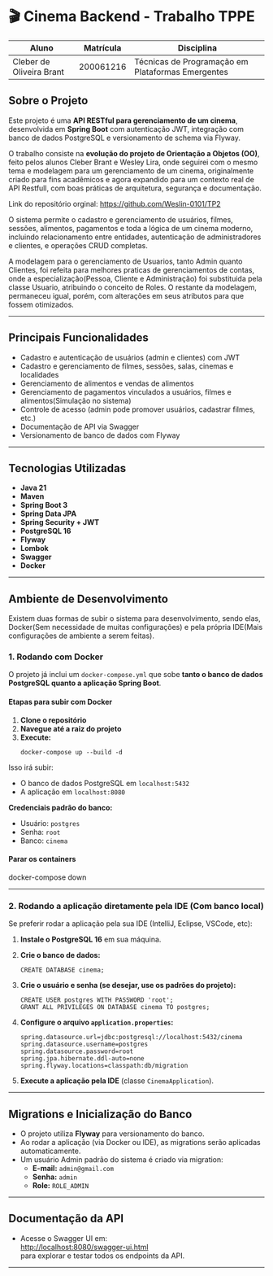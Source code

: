 # 🎬 Cinema Backend - Trabalho TPPE

| Aluno                        | Matrícula   | Disciplina                                           |
|------------------------------|-------------|------------------------------------------------------|
| Cleber de Oliveira Brant     | 200061216   | Técnicas de Programação em Plataformas Emergentes     |


## Sobre o Projeto

Este projeto é uma **API RESTful para gerenciamento de um cinema**, desenvolvida em **Spring Boot** com autenticação JWT, integração com banco de dados PostgreSQL e versionamento de schema via Flyway.

O trabalho consiste na **evolução do projeto de Orientação a Objetos (OO)**, feito pelos alunos Cleber Brant e Wesley Lira, onde  seguirei com o mesmo tema e modelagem para um gerenciamento de um cinema, originalmente criado para fins acadêmicos e agora expandido para um contexto real de API Restfull, com boas práticas de arquitetura, segurança e documentação.

Link do repositório orginal: https://github.com/Weslin-0101/TP2


O sistema permite o cadastro e gerenciamento de usuários, filmes, sessões, alimentos, pagamentos e toda a lógica de um cinema moderno, incluindo relacionamento entre entidades, autenticação de administradores e clientes, e operações CRUD completas.<br/>


A modelagem para o gerenciamento de Usuarios, tanto Admin quanto Clientes, foi refeita para melhores praticas de gerenciamentos de contas, onde a especialização(Pessoa, Cliente e Administração) foi substituida pela classe Usuario, atribuindo o conceito de Roles. O restante da modelagem, permaneceu igual, porém, com alterações em seus atributos para que fossem otimizados.

---

## Principais Funcionalidades

- Cadastro e autenticação de usuários (admin e clientes) com JWT
- Cadastro e gerenciamento de filmes, sessões, salas, cinemas e localidades
- Gerenciamento de alimentos e vendas de alimentos
- Gerenciamento de pagamentos vinculados a usuários, filmes e alimentos(Simulação no sistema)
- Controle de acesso (admin pode promover usuários, cadastrar filmes, etc.)
- Documentação de API via Swagger
- Versionamento de banco de dados com Flyway

---

## Tecnologias Utilizadas

- **Java 21**
- **Maven**
- **Spring Boot 3**
- **Spring Data JPA**
- **Spring Security + JWT**
- **PostgreSQL 16**
- **Flyway**
- **Lombok**
- **Swagger**
- **Docker**

---

## Ambiente de Desenvolvimento

Existem duas formas de subir o sistema para desenvolvimento, sendo elas, Docker(Sem necessidade de muitas configurações) e pela própria IDE(Mais configurações de ambiente a serem feitas).

### 1. Rodando com Docker

O projeto já inclui um `docker-compose.yml` que sobe **tanto o banco de dados PostgreSQL quanto a aplicação Spring Boot**.

#### Etapas para subir com Docker

1. **Clone o repositório**
2. **Navegue até a raiz do projeto**
3. **Execute:**
    ```
    docker-compose up --build -d
    ```
    
Isso irá subir:
   - O banco de dados PostgreSQL em `localhost:5432`
   - A aplicação em `localhost:8080`

**Credenciais padrão do banco:**

- Usuário: `postgres`
- Senha: `root`
- Banco: `cinema`

#### Parar os containers

docker-compose down

---

### 2. Rodando a aplicação diretamente pela IDE (Com banco local)

Se preferir rodar a aplicação pela sua IDE (IntelliJ, Eclipse, VSCode, etc):

1. **Instale o PostgreSQL 16** em sua máquina.

2. **Crie o banco de dados:**
    ```
    CREATE DATABASE cinema;
    ```

3. **Crie o usuário e senha (se desejar, use os padrões do projeto):**
    ```
    CREATE USER postgres WITH PASSWORD 'root';
    GRANT ALL PRIVILEGES ON DATABASE cinema TO postgres;
    ```

4. **Configure o arquivo `application.properties`:**
    ```
    spring.datasource.url=jdbc:postgresql://localhost:5432/cinema
    spring.datasource.username=postgres
    spring.datasource.password=root
    spring.jpa.hibernate.ddl-auto=none
    spring.flyway.locations=classpath:db/migration
    ```

5. **Execute a aplicação pela IDE** (classe `CinemaApplication`).

---

## Migrations e Inicialização do Banco

- O projeto utiliza **Flyway** para versionamento do banco.
- Ao rodar a aplicação (via Docker ou IDE), as migrations serão aplicadas automaticamente.
- Um usuário Admin padrão do sistema é criado via migration:
    - **E-mail:** `admin@gmail.com`
    - **Senha:** `admin`
    - **Role:** `ROLE_ADMIN`

---

## Documentação da API

- Acesse o Swagger UI em:  
  [http://localhost:8080/swagger-ui.html](http://localhost:8080/swagger-ui.html)  
  para explorar e testar todos os endpoints da API.

---

